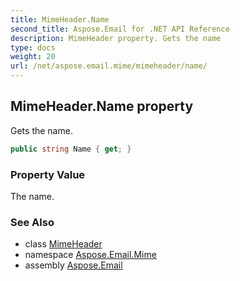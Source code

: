 ```yaml
---
title: MimeHeader.Name
second_title: Aspose.Email for .NET API Reference
description: MimeHeader property. Gets the name
type: docs
weight: 20
url: /net/aspose.email.mime/mimeheader/name/
---
```

## MimeHeader.Name property

Gets the name.

```csharp
public string Name { get; }
```

### Property Value

The name.

### See Also

* class [MimeHeader](../)
* namespace [Aspose.Email.Mime](../../mimeheader/)
* assembly [Aspose.Email](../../../)


